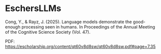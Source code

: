 # EschersLLMs

Cong, Y., & Rayz, J. (2025). Language models demonstrate the good-enough processing seen in humans. In Proceedings of the Annual Meeting of the Cognitive Science Society (Vol. 47).

PDF: https://escholarship.org/content/qt60v8d8sw/qt60v8d8sw.pdf#page=7.35
